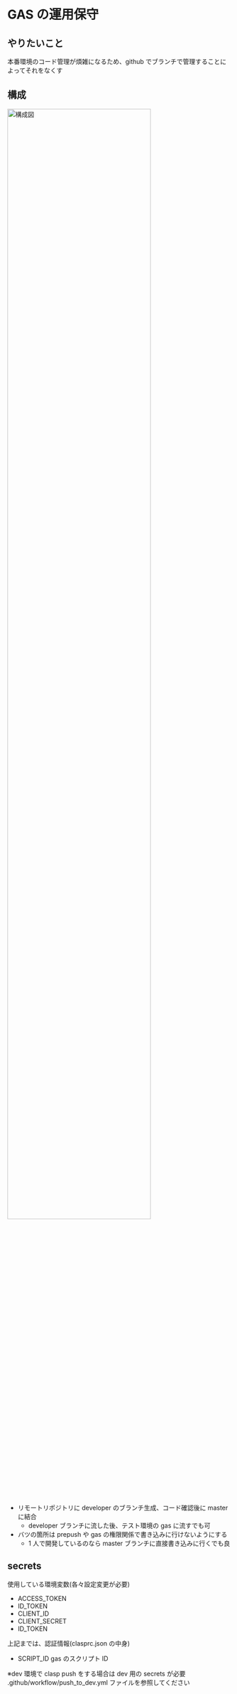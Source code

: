 # GAS の運用保守

## やりたいこと

本番環境のコード管理が煩雑になるため、github でブランチで管理することによってそれをなくす

## 構成

<img src="https://user-images.githubusercontent.com/51277745/210707048-cc21baf9-33c9-4768-b6a0-abea079142d3.png" width=80% alt="構成図">

- リモートリポジトリに developer のブランチ生成、コード確認後に master に結合
  - developer ブランチに流した後、テスト環境の gas に流すでも可
- バツの箇所は prepush や gas の権限関係で書き込みに行けないようにする
  - 1 人で開発しているのなら master ブランチに直接書き込みに行くでも良

## secrets

使用している環境変数(各々設定変更が必要)

- ACCESS_TOKEN
- ID_TOKEN
- CLIENT_ID
- CLIENT_SECRET
- ID_TOKEN

上記までは、認証情報(clasprc.json の中身)

- SCRIPT_ID
  gas のスクリプト ID

※dev 環境で clasp push をする場合は dev 用の secrets が必要
.github/workflow/push_to_dev.yml ファイルを参照してください
